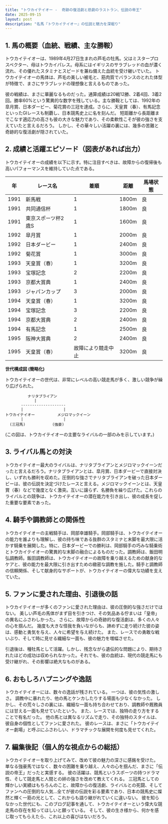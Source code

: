 ```yaml
---
title: "トウカイテイオー -  奇跡の復活劇と悲劇のラストラン、伝説の帝王"
date: 2025-09-15
layout: post
description: "名馬『トウカイテイオー』の伝説と魅力を深堀り"
---
```


## 1. 馬の概要（血統、戦績、主な勝鞍）

トウカイテイオーは、1989年4月27日生まれの芦毛の牡馬。父はミスタープロスペクター、母はトウカイパレス。母系にはイギリスのサラブレッドの血が濃く流れ、その優れたスタミナとスピードを兼ね備えた血統を受け継いでいた。  トウカイテイオーの馬体は、芦毛の美しい被毛と、筋肉質でバランスのとれた体型が特徴で、まさにサラブレッドの理想像と言えるものであった。

彼の戦績は、まさに華麗なるものだった。通算成績は20戦12勝、2着4回、3着2回。勝率60%という驚異的な数字を残している。主な勝鞍としては、1992年の皐月賞、日本ダービー、菊花賞の三冠を達成。さらに、天皇賞（春）、有馬記念といったGIレースも制覇し、日本競馬史上に名を刻んだ。  短距離から長距離までこなす適応力の高さも彼の大きな魅力であり、その柔軟性こそが彼の強さを支えていたと言えるだろう。  しかし、その華々しい活躍の裏には、幾多の苦難と奇跡的な復活劇が隠されていた。


## 2. 成績と活躍エピソード（図表があれば出力）

トウカイテイオーの成績を以下に示す。特に注目すべきは、故障からの復帰後も高いパフォーマンスを維持していた点である。

| 年 | レース名             | 着順 | 距離 | 馬場状態 |
|---|----------------------|-----|-----|---------|
| 1991 | 新馬戦             | 1   | 1800m| 良       |
| 1991 | 共同通信杯           | 1   | 1800m| 良       |
| 1991 | 東京スポーツ杯2歳S   | 1   | 1600m| 良       |
| 1992 | 皐月賞             | 1   | 2000m| 良       |
| 1992 | 日本ダービー         | 1   | 2400m| 良       |
| 1992 | 菊花賞             | 1   | 3000m| 良       |
| 1993 | 天皇賞（春）         | 1   | 3200m| 良       |
| 1993 | 宝塚記念             | 2   | 2200m| 良       |
| 1993 | 京都大賞典           | 1   | 2400m| 良       |
| 1993 | ジャパンカップ        | 3   | 2000m| 良       |
| 1994 | 天皇賞（春）         | 1   | 3200m| 良       |
| 1994 | 宝塚記念             | 3   | 2200m| 良       |
| 1994 | 京都大賞典           | 2   | 2400m| 良       |
| 1994 | 有馬記念             | 1   | 2500m| 良       |
| 1995 | 阪神大賞典           | 2   | 2400m| 良       |
| 1995 | 天皇賞（春）         | 故障により競走中止 | 3200m| 良       |


**世代構成図 (簡略化)**

トウカイテイオーの世代は、非常にレベルの高い競走馬が多く、激しい競争が繰り広げられた。

```
          ナリタブライアン
             |
       --------------------
       |                  |
トウカイテイオー          メジロマックイーン
       |                  |
  (三冠馬)            (強豪)
```

(この図は、トウカイテイオーの主要なライバルの一部のみを示しています。)


## 3. ライバル馬との対決

トウカイテイオー最大のライバルは、ナリタブライアンとメジロマックイーンだったと言えるだろう。ナリタブライアンとは、皐月賞、日本ダービーで直接対決し、いずれも勝利を収めた。圧倒的な強さでナリタブライアンを破った日本ダービーは、彼の伝説を決定づけたレースと言える。メジロマックイーンとは、天皇賞（春）などで幾度となく激突。互いに譲らず、名勝負を繰り広げた。これらのライバルとの競争は、トウカイテイオーの潜在能力を引き出し、彼の成長を促した重要な要素であった。


## 4. 騎手や調教師との関係性

トウカイテイオーの主戦騎手は、岡部幸雄騎手。岡部騎手は、トウカイテイオーの能力を誰よりも理解し、彼の持ち味である抜群のスタミナと末脚を最大限に活かす騎乗を展開した。特に、日本ダービーでの勝利は、岡部騎手の巧みな騎乗術とトウカイテイオーの驚異的な末脚の融合によるものだった。調教師は、飯田明弘調教師。飯田調教師は、トウカイテイオーの故障を乗り越えるための献身的なケアと、彼の能力を最大限に引き出すための緻密な調教を施した。騎手と調教師の信頼関係、そして献身的なサポートが、トウカイテイオーの偉大な功績を支えていた。


## 5. ファンに愛された理由、引退後の話

トウカイテイオーが多くのファンに愛された理由は、彼の圧倒的な強さだけではない。  美しい芦毛の馬体がまず目を引きつけ、その気品ある佇まいは「皇帝」の異名にふさわしかった。  さらに、故障からの奇跡的な復活劇は、多くの人々の心を掴んだ。  幾度も大きな怪我を負いながらも、諦めずに走り続けた彼の姿は、感動と勇気を与え、人々に希望を与え続けた。  また、レースでの勇敢な戦いぶり、そして時に見せる繊細な一面も、彼の魅力を増幅させた。

引退後は、種牡馬として活躍。しかし、残念ながら遺伝的な問題により、期待されたほどの成功は収められなかった。それでも、彼の血統は、現代の競走馬にも受け継がれ、その影響は絶大なものがある。


## 6. おもしろハプニングや逸話

トウカイテイオーには、数々の逸話が残されている。  一つは、彼の気性の激しさ。  調教中に暴れたり、他の馬とケンカしたりする場面も少なくなかった。  しかし、その荒々しさの裏には、繊細な一面も持ち合わせており、調教師や厩務員には甘える一面も見せていたという。  また、レースでは、独特の走り方をすることで有名だった。  他の馬とは異なるリズムで走り、その独特のスタイルは、彼自身の個性としてファンに愛された。  彼のレースは、まさに「トウカイテイオー劇場」と呼ぶにふさわしい、ドラマチックな展開を何度も見せてくれた。


## 7. 編集後記（個人的な視点からの総括）

トウカイテイオーを取り上げてみて、改めて彼の魅力の深さに感銘を受けた。  単なる強豪馬ではなく、数々の困難を乗り越え、人々の心を掴んだ、まさに「伝説の帝王」だったと実感する。  彼の活躍は、競馬というスポーツの持つドラマ性、そして競走馬と人間との絆の強さを改めて教えてくれる。  三冠馬としての輝かしい実績はもちろんのこと、故障からの復活劇、ライバルとの死闘、そしてファンへの圧倒的な人気…全てが彼の伝説を彩る要素であり、日本の競馬史に燦然と輝く一筋の光として、これからも語り継がれていくに違いない。  彼を知らなかった世代にも、このブログ記事を通して、トウカイテイオーという偉大な競走馬の存在を知ってほしいと願っている。  そして、彼の生き様から、何かを感じ取ってもらえたら、これ以上の喜びはないだろう。
